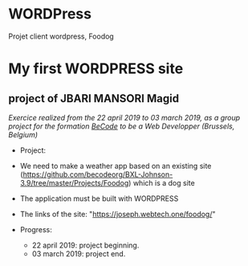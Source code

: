 # WORDPress
Projet client wordpress, Foodog



My first WORDPRESS site
=================================
project of JBARI MANSORI Magid
----------------------------------

*Exercice realized from the 22 april 2019 to 03 march 2019, as a group project for the formation [BeCode](https://www.becode.org/) to be a Web Developper (Brussels, Belgium)*


* Project:

* We need to make a weather app based on an existing site (https://github.com/becodeorg/BXL-Johnson-3.9/tree/master/Projects/Foodog) which is a dog site

* The application must be built with WORDPRESS

* The links of the site: "https://joseph.webtech.one/foodog/"

* Progress: 
	* 22 april 2019: project beginning.
	* 03 march 2019: project end.
